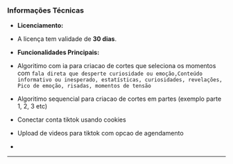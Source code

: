 
### **Informações Técnicas**

- **Licenciamento:**
- A licença tem validade de **30 dias**.

- **Funcionalidades Principais:**
- Algoritimo com ia para criacao de cortes que seleciona os momentos com `fala direta que desperte curiosidade ou emoção,Conteúdo informativo ou inesperado, estatísticas, curiosidades, revelações, 
Pico de emoção, risadas, momentos de tensão` 
- Algoritimo sequencial para criacao de cortes em partes (exemplo parte 1, 2, 3 etc)
- Conectar conta tiktok usando cookies
- Upload de videos para tiktok com opcao de agendamento
-  

---
